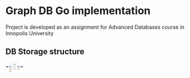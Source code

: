 # Graph DB Go implementation
Project is developed as an assignment for Advanced Databases course in Innopolis University

## DB Storage structure
<img src="docs/storage.png" width="48">
